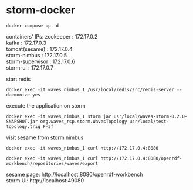 # storm-docker

```
docker-compose up -d
```
containers' IPs:
zookeeper :        172.17.0.2<br/>
kafka :            172.17.0.3<br/>
tomcat(sesame) :   172.17.0.4<br/>
storm-nimbus :     172.17.0.5<br/>
storm-supervisor : 172.17.0.6<br/>
storm-ui :         172.17.0.7<br/>

start redis
```
docker exec -it waves_nimbus_1 /usr/local/redis/src/redis-server --daemonize yes
```
execute the application on storm
```
docker exec -it waves_nimbus_1 storm jar usr/local/waves-storm-0.2.0-SNAPSHOT.jar org.waves_rsp.storm.WavesTopology usr/local/test-topology.trig F-3f
```
visit sesame from storm nimbus
```
docker exec -it waves_nimbus_1 curl http://172.17.0.4:8080

docker exec -it waves_nimbus_1 curl http://172.17.0.4:8080/openrdf-workbench/repositories/waves/export
```
sesame page: http://localhost:8080/openrdf-workbench<br/>
storm UI: http://localhost:49080

